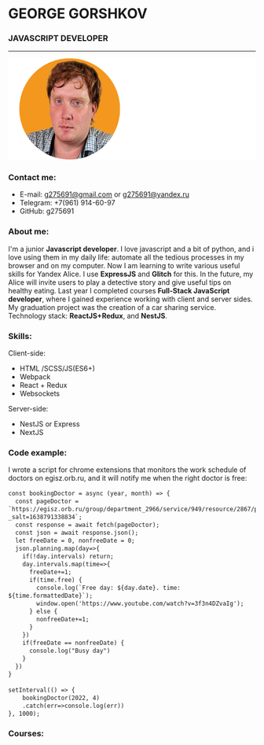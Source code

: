 # GEORGE GORSHKOV
### __JAVASCRIPT DEVELOPER__

***
![George Gorshkov-developer](https://github.com/g275691/rsschool-cv/blob/gh-pages/img/mini-gosh2.jpg)
### Contact me:
* E-mail: g275691@gmail.com or g275691@yandex.ru
* Telegram: +7(961) 914-60-97
* GitHub: g275691
### About me:
 I'm a junior __Javascript developer__. I love javascript and a bit of python, and i love using them in my daily life: automate all the tedious processes in my browser and on my computer.
Now I am learning to write various useful skills for Yandex Alice. I use __ExpressJS__ and __Glitch__ for this. In the future, my Alice will invite users to play a detective story and give useful tips on healthy eating.
Last year I completed courses __Full-Stack JavaScript developer__, where I gained experience working with client and server sides. My graduation project was the creation of a car sharing service. Technology stack: __ReactJS+Redux__, and __NestJS__.
### Skills:
Client-side:
* HTML /SCSS/JS(ES6+)
* Webpack
* React + Redux
* Websockets

Server-side:
* NestJS or Express
* NextJS
### Code example:
I wrote a script for chrome extensions that monitors the work schedule of doctors on egisz.orb.ru, and it will notify me when the right doctor is free:
```
const bookingDoctor = async (year, month) => {
  const pageDoctor = `https://egisz.orb.ru/group/department_2966/service/949/resource/2867/planning/${year}/${month}?_salt=1638791338834`;
  const response = await fetch(pageDoctor);
  const json = await response.json();
  let freeDate = 0, nonfreeDate = 0;
  json.planning.map(day=>{
    if(!day.intervals) return;
    day.intervals.map(time=>{
      freeDate+=1;
      if(time.free) {
        console.log(`Free day: ${day.date}. time: ${time.formattedDate}`);
        window.open('https://www.youtube.com/watch?v=3f3n4DZvaIg');
      } else {
        nonfreeDate+=1;
      }
    })
    if(freeDate == nonfreeDate) {
      console.log("Busy day")
    }
  })
}

setInterval(() => {
    bookingDoctor(2022, 4)
    .catch(err=>console.log(err))
}, 1000);
```
### Courses:

